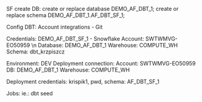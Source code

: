 SF create DB:
create or replace database DEMO_AF_DBT_1;
create or replace schema DEMO_AF_DBT_1.AF_DBT_SF_1;

Config DBT:
Account integrations - Git

Credentials:
DEMO_AF_DBT_SF_1 - Snowflake
Account: SWTWMVG-EO50959 \n
Database: DEMO_AF_DBT_1
Warehouse: COMPUTE_WH
Schema: dbt_krzpiszcz

Environment:
DEV
Deployment connection:
Account: SWTWMVG-EO50959
DB: DEMO_AF_DBT_1
Warehouse: COMPUTE_WH

Deployment credentials:
krispik1, pwd, schema: AF_DBT_SF_1

Jobs:
ie.: dbt seed
